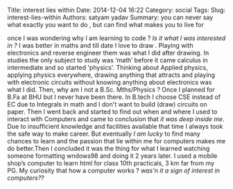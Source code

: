 Title: interest lies within
Date: 2014-12-04 16:22
Category: social
Tags: 
Slug: interest-lies-within
Authors: satyam yadav
Summary: you can never say what exactly you want to do , but can find what makes you to live for 

once I was wondering why I am learning to code ? *Is it what I was interested in ?*
I was better in maths and till date I love to draw . Playing with electronics and reverse engineer them 
was what I did after drawing. In studies the only subject to study was ‘math’ before it came calculus in intermediate
and so  started 'physics'.  Thinking about Applied physics, applying physics everywhere, 
drawing anything that attracts and playing with electronic circuits without knowing anything about electronics 
was what I did. Then, why am I not a B.Sc. Mths/Physics ? Once I planned  for B.Fa at BHU but I never have been there. 
In B.tech I choose CSE instead of EC due to Integrals in math and I don't want to build (draw) circuits on paper. 
Then I went back and started to find out when and where I used to interact with 
Computers and came to conclusion that *it was deep inside me*. Due to insufficient knowledge and facilities available that
 time I always took the safe way to make career. But eventually *I am lucky* to find many chances to learn and the passion 
that lie within me for computers makes me do better.Then I concluded it was the thing for what I learned watching someone 
formatting wndows98 and doing it 2 years later. I used a mobile shop’s computer to learn html for class 10th practicals, 3 km 
 far from my PG. My curiosity that how a computer works ? *was'n it a sign of interest in computers??*

